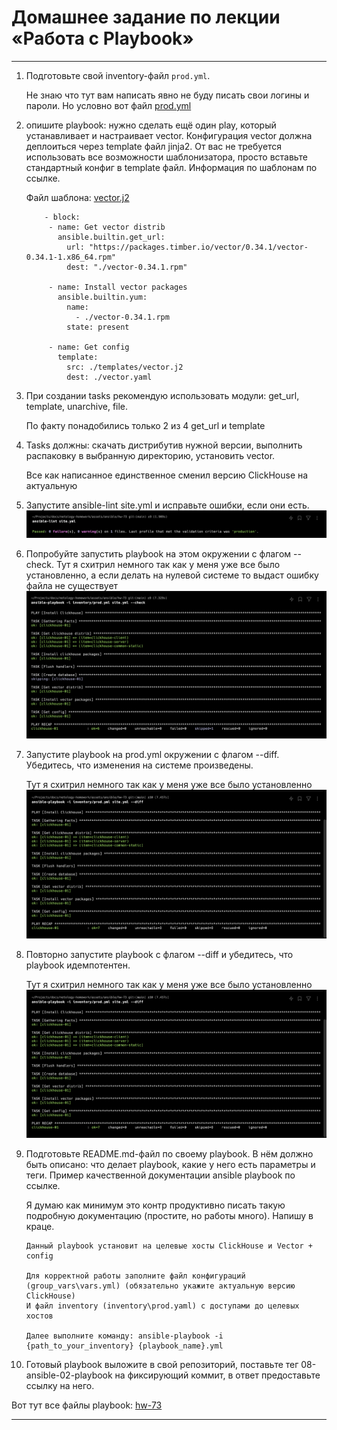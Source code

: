 # Домашнее задание по лекции «Работа с Playbook»

---

1. Подготовьте свой inventory-файл `prod.yml`.

    Не знаю что тут вам написать явно не буду писать свои логины и пароли. Но условно вот файл [prod.yml](assets%2Fansible%2Fhw-73%2Finventory%2Fprod.yml)

2. опишите playbook: нужно сделать ещё один play, который устанавливает и настраивает vector. Конфигурация vector должна деплоиться через template файл jinja2. От вас не требуется использовать все возможности шаблонизатора, просто вставьте стандартный конфиг в template файл. Информация по шаблонам по ссылке.
   
   Файл шаблона: [vector.j2](assets%2Fansible%2Fhw-73%2Ftemplates%2Fvector.j2)
   ```
       - block:
        - name: Get vector distrib
          ansible.builtin.get_url:
            url: "https://packages.timber.io/vector/0.34.1/vector-0.34.1-1.x86_64.rpm"
            dest: "./vector-0.34.1.rpm"

        - name: Install vector packages
          ansible.builtin.yum:
            name:
              - ./vector-0.34.1.rpm
            state: present

        - name: Get config
          template:
            src: ./templates/vector.j2
            dest: ./vector.yaml
   ```

3. При создании tasks рекомендую использовать модули: get_url, template, unarchive, file.
   
   По факту понадобились только 2 из 4 get_url и template

4. Tasks должны: скачать дистрибутив нужной версии, выполнить распаковку в выбранную директорию, установить vector.

   Все как написанное единственное сменил версию ClickHouse на актуальную

5. Запустите ansible-lint site.yml и исправьте ошибки, если они есть.
![hw-73-5.png](assets%2Fimages%2Fhw-73%2Fhw-73-5.png)

6. Попробуйте запустить playbook на этом окружении с флагом --check.
   Тут я схитрил немного так как у меня уже все было установленно, а если делать на нулевой системе то 
   выдаст ошибку файла не существует
![hw-73-6.png](assets%2Fimages%2Fhw-73%2Fhw-73-6.png)

7. Запустите playbook на prod.yml окружении с флагом --diff. Убедитесь, что изменения на системе произведены.
   
   Тут я схитрил немного так как у меня уже все было установленно
![hw-73-7.png](assets%2Fimages%2Fhw-73%2Fhw-73-7.png)

8. Повторно запустите playbook с флагом --diff и убедитесь, что playbook идемпотентен.

   Тут я схитрил немного так как у меня уже все было установленно
![hw-73-7.png](assets%2Fimages%2Fhw-73%2Fhw-73-7.png)

9. Подготовьте README.md-файл по своему playbook. В нём должно быть описано: что делает playbook, какие у него есть параметры и теги. Пример качественной документации ansible playbook по ссылке.

   Я думаю как минимум это контр продуктивно писать такую подробную документацию (простите, но работы много). Напишу в краце.
   ```
   Данный playbook установит на целевые хосты ClickHouse и Vector + config 
   
   Для корректной работы заполните файл конфигураций (group_vars\vars.yml) (обязательно укажите актуальную версию ClickHouse)
   И файл inventory (inventory\prod.yaml) с доступами до целевых хостов
   
   Далее выполните команду: ansible-playbook -i {path_to_your_inventory} {playbook_name}.yml
   ```
   
10. Готовый playbook выложите в свой репозиторий, поставьте тег 08-ansible-02-playbook на фиксирующий коммит, в ответ предоставьте ссылку на него.

   Вот тут все файлы playbook: [hw-73](assets%2Fansible%2Fhw-73)

---